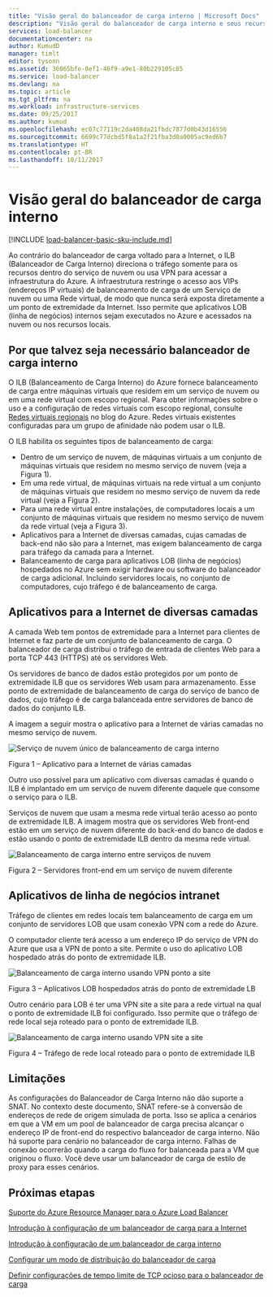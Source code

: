 ```yaml
---
title: "Visão geral do balanceador de carga interno | Microsoft Docs"
description: "Visão geral do balanceador de carga interno e seus recursos. Como um balanceador de carga funciona no Azure e possíveis cenários para configurar pontos de extremidade internos"
services: load-balancer
documentationcenter: na
author: KumudD
manager: timlt
editor: tysonn
ms.assetid: 36065bfe-0ef1-46f9-a9e1-80b229105c85
ms.service: load-balancer
ms.devlang: na
ms.topic: article
ms.tgt_pltfrm: na
ms.workload: infrastructure-services
ms.date: 09/25/2017
ms.author: kumud
ms.openlocfilehash: ec07c77119c2da408da21fbdc7877d0b43d16556
ms.sourcegitcommit: 6699c77dcbd5f8a1a2f21fba3d0a0005ac9ed6b7
ms.translationtype: HT
ms.contentlocale: pt-BR
ms.lasthandoff: 10/11/2017
---
```

# <a name="internal-load-balancer-overview"></a>Visão geral do balanceador de carga interno

[!INCLUDE [load-balancer-basic-sku-include.md](../../includes/load-balancer-basic-sku-include.md)]

Ao contrário do balanceador de carga voltado para a Internet, o ILB (Balanceador de Carga Interno) direciona o tráfego somente para os recursos dentro do serviço de nuvem ou usa VPN para acessar a infraestrutura do Azure. A infraestrutura restringe o acesso aos VIPs (endereços IP virtuais) de balanceamento de carga de um Serviço de nuvem ou uma Rede virtual, de modo que nunca será exposta diretamente a um ponto de extremidade da Internet. Isso permite que aplicativos LOB (linha de negócios) internos sejam executados no Azure e acessados na nuvem ou nos recursos locais.

## <a name="why-you-may-need-an-internal-load-balancer"></a>Por que talvez seja necessário balanceador de carga interno

O ILB (Balanceamento de Carga Interno) do Azure fornece balanceamento de carga entre máquinas virtuais que residem em um serviço de nuvem ou em uma rede virtual com escopo regional. Para obter informações sobre o uso e a configuração de redes virtuais com escopo regional, consulte [Redes virtuais regionais](https://azure.microsoft.com/blog/2014/05/14/regional-virtual-networks/) no blog do Azure. Redes virtuais existentes configuradas para um grupo de afinidade não podem usar o ILB.

O ILB habilita os seguintes tipos de balanceamento de carga:

* Dentro de um serviço de nuvem, de máquinas virtuais a um conjunto de máquinas virtuais que residem no mesmo serviço de nuvem (veja a Figura 1).
* Em uma rede virtual, de máquinas virtuais na rede virtual a um conjunto de máquinas virtuais que residem no mesmo serviço de nuvem da rede virtual (veja a Figura 2).
* Para uma rede virtual entre instalações, de computadores locais a um conjunto de máquinas virtuais que residem no mesmo serviço de nuvem da rede virtual (veja a Figura 3).
* Aplicativos para a Internet de diversas camadas, cujas camadas de back-end não são para a Internet, mas exigem balanceamento de carga para tráfego da camada para a Internet.
* Balanceamento de carga para aplicativos LOB (linha de negócios) hospedados no Azure sem exigir hardware ou software do balanceador de carga adicional. Incluindo servidores locais, no conjunto de computadores, cujo tráfego é de balanceamento de carga.

## <a name="internet-facing-multi-tier-applications"></a>Aplicativos para a Internet de diversas camadas

A camada Web tem pontos de extremidade para a Internet para clientes de Internet e faz parte de um conjunto de balanceamento de carga. O balanceador de carga distribui o tráfego de entrada de clientes Web para a porta TCP 443 (HTTPS) até os servidores Web.

Os servidores de banco de dados estão protegidos por um ponto de extremidade ILB que os servidores Web usam para armazenamento. Esse ponto de extremidade de balanceamento de carga do serviço de banco de dados, cujo tráfego é de carga balanceada entre servidores de banco de dados do conjunto ILB.

A imagem a seguir mostra o aplicativo para a Internet de várias camadas no mesmo serviço de nuvem.

![Serviço de nuvem único de balanceamento de carga interno](./media/load-balancer-internal-overview/IC736321.png)

Figura 1 – Aplicativo para a Internet de várias camadas

Outro uso possível para um aplicativo com diversas camadas é quando o ILB é implantado em um serviço de nuvem diferente daquele que consome o serviço para o ILB.

Serviços de nuvem que usam a mesma rede virtual terão acesso ao ponto de extremidade ILB. A imagem mostra que os servidores Web front-end estão em um serviço de nuvem diferente do back-end do banco de dados e estão usando o ponto de extremidade ILB dentro da mesma rede virtual.

![Balanceamento de carga interno entre serviços de nuvem](./media/load-balancer-internal-overview/IC744147.png)

Figura 2 – Servidores front-end em um serviço de nuvem diferente

## <a name="intranet-line-of-business-applications"></a>Aplicativos de linha de negócios intranet

Tráfego de clientes em redes locais tem balanceamento de carga em um conjunto de servidores LOB que usam conexão VPN com a rede do Azure.

O computador cliente terá acesso a um endereço IP do serviço de VPN do Azure que usa a VPN de ponto a site. Permite o uso do aplicativo LOB hospedado atrás do ponto de extremidade ILB.

![Balanceamento de carga interno usando VPN ponto a site](./media/load-balancer-internal-overview/IC744148.png)

Figura 3 – Aplicativos LOB hospedados atrás do ponto de extremidade LB

Outro cenário para LOB é ter uma VPN site a site para a rede virtual na qual o ponto de extremidade ILB foi configurado. Isso permite que o tráfego de rede local seja roteado para o ponto de extremidade ILB.

![Balanceamento de carga interno usando VPN site a site](./media/load-balancer-internal-overview/IC744150.png)

Figura 4 – Tráfego de rede local roteado para o ponto de extremidade ILB

## <a name="limitations"></a>Limitações

As configurações do Balanceador de Carga Interno não dão suporte a SNAT. No contexto deste documento, SNAT refere-se à conversão de endereços de rede de origem simulada de porta.  Isso se aplica a cenários em que a VM em um pool de balanceador de carga precisa alcançar o endereço IP de front-end do respectivo balanceador de carga interno. Não há suporte para cenário no balanceador de carga interno. Falhas de conexão ocorrerão quando a carga do fluxo for balanceada para a VM que originou o fluxo. Você deve usar um balanceador de carga de estilo de proxy para esses cenários.

## <a name="next-steps"></a>Próximas etapas

[Suporte do Azure Resource Manager para o Azure Load Balancer](load-balancer-arm.md)

[Introdução à configuração de um balanceador de carga para a Internet](load-balancer-get-started-internet-arm-ps.md)

[Introdução à configuração de um balanceador de carga interno](load-balancer-get-started-ilb-arm-ps.md)

[Configurar um modo de distribuição do balanceador de carga](load-balancer-distribution-mode.md)

[Definir configurações de tempo limite de TCP ocioso para o balanceador de carga](load-balancer-tcp-idle-timeout.md)
